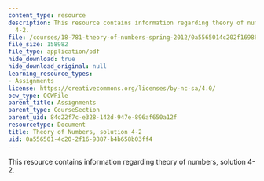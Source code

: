 ```yaml
---
content_type: resource
description: This resource contains information regarding theory of numbers, solution
  4-2.
file: /courses/18-781-theory-of-numbers-spring-2012/0a5565014c202f169887b4b658b03ff4_MIT18_781S12_pset4-2sol.pdf
file_size: 158982
file_type: application/pdf
hide_download: true
hide_download_original: null
learning_resource_types:
- Assignments
license: https://creativecommons.org/licenses/by-nc-sa/4.0/
ocw_type: OCWFile
parent_title: Assignments
parent_type: CourseSection
parent_uid: 84c22f7c-e328-142d-947e-896af650a12f
resourcetype: Document
title: Theory of Numbers, solution 4-2
uid: 0a556501-4c20-2f16-9887-b4b658b03ff4
---
```

This resource contains information regarding theory of numbers, solution 4-2.